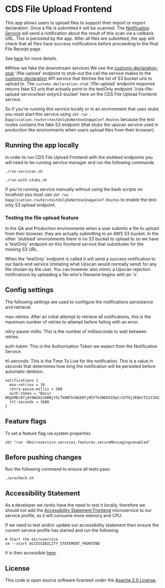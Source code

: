 
# CDS File Upload Frontend

This app allows users to upload files to support their import or export declaration. Once a file is submitted it will be scanned. 
The [Notification Service](https://github.com/hmrc/customs-notification) will send a notification about the result of this scan via a callback URL. This is persisted by the app. After all files are submitted, the app will check that all files have success notifications before proceeding to the final File Receipt page.

See [here](https://confluence.tools.tax.service.gov.uk/display/CD/Secure+File+Upload+UI+Service+-+Solution+Design) for more details.

##How we fake the downstream services
We use the [customs-declaration-stub](https://github.com/hmrc/customs-declarations-stub) '/file-upload' endpoint to stub-out the call the service makes to the [customs-declaration](https://github.com/hmrc/customs-declarations) API service that fetches the
list of S3 bucket urls to upload to. The `customs-declaration-stub` '/file-upload' endpoint response returns fake S3 urls that actually point to the testOnly
endpoint '/cds-file-upload-service/test-only/s3-bucket' here on the CDS File Upload Frontend service.

So if you're running this service locally or in an environment that uses stubs you must start this service using `sbt run -Dapplication.router=testOnlyDoNotUseInAppConf.Routes` because
the test routes contains the fake S3 endpoint (that stubs the upscan service used in production like environments when users upload files from their browser).

## Running the app locally

In order to run CDS File Upload Frontend with the stubbed endpoints you will need to be running service manager and run the following commands

```
./run-services.sh

./run-with-stubs.sh
```

If you're running service manually without using the bash scripts on localhost you must use `sbt run -Dapplication.router=testOnlyDoNotUseInAppConf.Routes` to
enable the test-only S3 upload endpoint.

### Testing the file upload feature
In the QA and Production environments when a user submits a file to upload from their browser, they are actually submitting to an AWS S3 bucket. In the
other 'stubbed' environments there is no S3 bucket to upload to so we have a 'testOnly' endpoint on this frontend service that substitutes for the missing S3 URL.

When the 'testOnly' endpoint is called it will send a success notification to our back-end service (imitating what Upscan would normally send) for any file chosen
by the user. You can however also mimic a Upscan rejection notifications by uploading a file who's filename begins with an 'x'.

## Config settings

The following settings are used to configure the notifications persistance and retrieval.

max-retries: After an initial attempt to retrieve all notifications, this is the maximum number of retries to attempt before failing with an error.

retry-pause-millis: This is the number of milliseconds to wait between retries.

auth-token: This is the Authorisation Token we expect from the Notification Service.

ttl-seconds: This is the Time To Live for the notification.  This is a value in seconds that determines how long the notification will be persisted before automatic deletion.
```
notifications {
  max-retries = 10
  retry-pause-millis = 500
  auth-token = "Basic NDg5MDc0YjAtOWZmZi00NjY5LTk0NTktNGE0YjM5YTk3NDU5IDpCcSVTOjZKQktTS1Y2UGI"
  ttl-seconds = 3600
}
```

## Feature flags
To set a feature flag via system properties

`sbt "run -Dmicroservice.services.features.secureMessaging=enabled"`

## Before pushing changes

Run the following command to ensure all tests pass:

```
./precheck.sh
```

## Accessibility Statement

As a developer we rarely have the need to test it locally, therefore we should not add the 
[Accessibility Statement Frontend](https://github.com/hmrc/accessibility-statement-frontend) microservice to our service
profile, as it will consume more memory and CPU.

If we need to test and/or update our accessibility statement then ensure the current service profile has started and 
run the following:

```
# Start the microservice
sm --start ACCESSIBILITY_STATEMENT_FRONTEND
```

It is then accessible [here](http://localhost:12346/accessibility-statement/cds-file-upload). 

## License

This code is open source software licensed under the [Apache 2.0 License]("http://www.apache.org/licenses/LICENSE-2.0.html").
